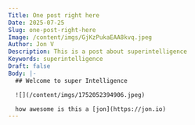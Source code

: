 ```yaml
---
Title: One post right here
Date: 2025-07-25
Slug: one-post-right-here
Image: /content/imgs/GjKzPukaEAA8kvq.jpeg
Author: Jon V
Description: This is a post about superintelligence
Keywords: superintelligence
Draft: false
Body: |-
  ## Welcome to super Intelligence

  ![](/content/imgs/1752052394906.jpeg)

  how awesome is this a [jon](https://jon.io)
---
```

